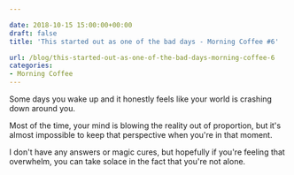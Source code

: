 ```yaml
---

date: 2018-10-15 15:00:00+00:00
draft: false
title: 'This started out as one of the bad days - Morning Coffee #6'

url: /blog/this-started-out-as-one-of-the-bad-days-morning-coffee-6
categories:
- Morning Coffee
---
```




 


Some days you wake up and it honestly feels like your world is crashing down around you.   

Most of the time, your mind is blowing the reality out of proportion, but it's almost impossible to keep that perspective when you're in that moment.  

I don't have any answers or magic cures, but hopefully if you're feeling that overwhelm, you can take solace in the fact that you're not alone.
